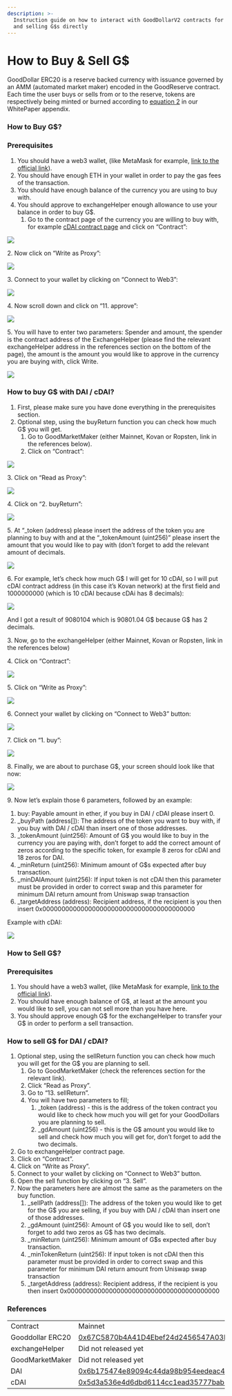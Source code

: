 ```yaml
---
description: >-
  Instruction guide on how to interact with GoodDollarV2 contracts for buying
  and selling G$s directly
---
```


# How to Buy & Sell G$

GoodDollar ERC20 is a reserve backed currency with issuance governed by an AMM (automated market maker) encoded in the GoodReserve contract. Each time the user buys or sells from or to the reserve, tokens are respectively being minted or burned according to [equation 2](https://whitepaper.gooddollar.org/appendix) in our WhitePaper appendix.

### How to Buy G$? <a href="#h.e5skh54apukf" id="h.e5skh54apukf"></a>

### Prerequisites <a href="#h.7qnl0y4984hv" id="h.7qnl0y4984hv"></a>

1. You should have a web3 wallet, (like MetaMask for example, [link to the official link](https://www.google.com/url?q=https://metamask.io/\&sa=D\&source=editors\&ust=1634809220729000\&usg=AOvVaw3sIQw4vzOnSgl4wX-4lv4E)).
2. You should have enough ETH in your wallet in order to pay the gas fees of the transaction.
3. You should have enough balance of the currency you are using to buy with.
4. You should approve to exchangeHelper enough allowance to use your balance in order to buy G$.
   1. Go to the contract page of the currency you are willing to buy with, for example [cDAI contract page](https://www.google.com/url?q=https://kovan.etherscan.io/address/0xf0d0eb522cfa50b716b3b1604c4f0fa6f04376ad\&sa=D\&source=editors\&ust=1634809220729000\&usg=AOvVaw2MhLThHQa8nApkfA9sj2vh) and click on “Contract”:

![](../.gitbook/assets/image14)

2\. Now click on “Write as Proxy”:&#x20;

![](../.gitbook/assets/image9)

3\. Connect to your wallet by clicking on “Connect to Web3”:&#x20;

![](../.gitbook/assets/image16)

4\. Now scroll down and click on “11. approve”:&#x20;

![](../.gitbook/assets/image4)

5\. You will have to enter two parameters: Spender and amount, the spender is the contract address of the ExchangeHelper (please find the relevant exchangeHelper address in the references section on the bottom of the page), the amount is the amount you would like to approve in the currency you are buying with, click Write.

![](../.gitbook/assets/image5)

### How to buy G$ with DAI / cDAI? <a href="#h.5xmwue139rg6" id="h.5xmwue139rg6"></a>

1. First, please make sure you have done everything in the prerequisites section.
2. Optional step, using the buyReturn function you can check how much G$ you will get.
   1. Go to GoodMarketMaker (either Mainnet, Kovan or Ropsten, link in the references below).
   2. Click on “Contract”:

![](../.gitbook/assets/image15)

3\. Click on “Read as Proxy”:&#x20;

![](../.gitbook/assets/image2)

4\. Click on “2. buyReturn”:&#x20;

![](../.gitbook/assets/image13)

5\. At “\_token (address) please insert the address of the token you are planning to buy with and at the “\_tokenAmount (uint256)” please insert the amount that you would like to pay with (don’t forget to add the relevant amount of decimals.&#x20;

![](../.gitbook/assets/image6)

6\. For example, let’s check how much G$ I will get for 10 cDAI, so I will put cDAI contract address (in this case it’s Kovan network) at the first field and 1000000000 (which is 10 cDAI because cDAi has 8 decimals):

![](../.gitbook/assets/image12)

And I got a result of 9080104 which is 90801.04 G$ because G$ has 2 decimals.

3\. Now, go to the exchangeHelper (either Mainnet, Kovan or Ropsten, link in the references below)

4\. Click on “Contract”:&#x20;

![](../.gitbook/assets/image1)

5\. Click on “Write as Proxy”:&#x20;

![](../.gitbook/assets/image11)

6\. Connect your wallet by clicking on “Connect to Web3” button:&#x20;

![](../.gitbook/assets/image7)

7\. Click on “1. buy”:&#x20;

![](../.gitbook/assets/image3)

8\. Finally, we are about to purchase G$, your screen should look like that now:&#x20;

![](../.gitbook/assets/image10)

9\. Now let’s explain those 6 parameters, followed by an example:

1. buy: Payable amount in ether, if you buy in DAI / cDAI please insert 0.
2. \_buyPath (address\[]): The address of the token you want to buy with, if you buy with DAI / cDAI than insert one of those addresses.
3. \_tokenAmount (uint256): Amount of G$ you would like to buy in the currency you are paying with, don’t forget to add the correct amount of zeros according to the specific token, for example 8 zeros for cDAI and 18 zeros for DAI.
4. \_minReturn (uint256): Minimum amount of G$s expected after buy transaction.
5. \_minDAIAmount (uint256): If input token is not cDAI then this parameter must be provided in order to correct swap and this parameter for minimum DAI return amount from Uniswap swap transaction
6. \_targetAddress (address): Recipient address, if the recipient is you then insert 0x0000000000000000000000000000000000000000

Example with cDAI:

![](../.gitbook/assets/image8)

### How to Sell G$? <a href="#h.hp4socu3xt98" id="h.hp4socu3xt98"></a>

### Prerequisites <a href="#h.o7gv2gumixm" id="h.o7gv2gumixm"></a>

1. You should have a web3 wallet, (like MetaMask for example, [link to the official link](https://www.google.com/url?q=https://metamask.io/\&sa=D\&source=editors\&ust=1634809220735000\&usg=AOvVaw2Y3OAbhu7Xgpb00yZPUhYw)).
2. You should have enough balance of G$, at least at the amount you would like to sell, you can not sell more than you have here.
3. You should approve enough G$ for the exchangeHelper to transfer your G$ in order to perform a sell transaction.

### How to sell G$ for DAI / cDAI? <a href="#h.tcdkrzq499nl" id="h.tcdkrzq499nl"></a>

1. Optional step, using the sellReturn function you can check how much you will get for the G$ you are planning to sell.
   1. Go to GoodMarketMaker (check the references section for the relevant link).
   2. Click “Read as Proxy”.
   3. Go to “13. sellReturn”.
   4. You will have two parameters to fill;
      1. \_token (address) - this is the address of the token contract you would like to check how much you will get for your GoodDollars you are planning to sell.
      2. \_gdAmount (uint256) - this is the G$ amount you would like to sell and check how much you will get for, don’t forget to add the two decimals.
2. Go to exchangeHelper contract page.
3. Click on “Contract”.
4. Click on “Write as Proxy”.
5. Connect to your wallet by clicking on “Connect to Web3” button.
6. Open the sell function by clicking on “3. Sell”.
7. Now the parameters here are almost the same as the parameters on the buy function.
   1. \_sellPath (address\[]): The address of the token you would like to get for the G$ you are selling, if you buy with DAI / cDAI than insert one of those addresses.
   2. \_gdAmount (uint256): Amount of G$ you would like to sell, don’t forget to add two zeros as G$ has two decimals.
   3. \_minReturn (uint256): Minimum amount of G$s expected after buy transaction.
   4. \_minTokenReturn (uint256): If input token is not cDAI then this parameter must be provided in order to correct swap and this parameter for minimum DAI return amount from Uniswap swap transaction
   5. \_targetAddress (address): Recipient address, if the recipient is you then insert 0x0000000000000000000000000000000000000000

### References <a href="#h.upoh0nurgire" id="h.upoh0nurgire"></a>

|                  |                                                                                                                                                                                                                                   |                                                                                                                                                                                                                                          |                                                                                                                                                                                                                                             |
| ---------------- | --------------------------------------------------------------------------------------------------------------------------------------------------------------------------------------------------------------------------------- | ---------------------------------------------------------------------------------------------------------------------------------------------------------------------------------------------------------------------------------------- | ------------------------------------------------------------------------------------------------------------------------------------------------------------------------------------------------------------------------------------------- |
| Contract         | Mainnet                                                                                                                                                                                                                           | Kovan                                                                                                                                                                                                                                    | Ropsten                                                                                                                                                                                                                                     |
| Gooddollar ERC20 | [0x67C5870b4A41D4Ebef24d2456547A03F1f3e094B](https://www.google.com/url?q=https://etherscan.io/address/0x67C5870b4A41D4Ebef24d2456547A03F1f3e094B\&sa=D\&source=editors\&ust=1634809220741000\&usg=AOvVaw1bbGiPClubVwscJgJglVg7)  | [0x46183b8822BB7Cbf27E10A1acc95DfB3b5f0ec79](https://www.google.com/url?q=https://kovan.etherscan.io/address/0x46183b8822BB7Cbf27E10A1acc95DfB3b5f0ec79\&sa=D\&source=editors\&ust=1634809220742000\&usg=AOvVaw3HZ1EHRDLx2LYM-EOaqtS5)   | [0x4738C5e91C4F809da21DD0Df4B5aD5f699878C1c](https://www.google.com/url?q=https://ropsten.etherscan.io/address/0x4738C5e91C4F809da21DD0Df4B5aD5f699878C1c\&sa=D\&source=editors\&ust=1634809220742000\&usg=AOvVaw2FHfogHQnSCPQ5pWAMkcVi)    |
| exchangeHelper   | Did not released yet                                                                                                                                                                                                              | [0x7C8f7F618c2F84C656aeb51D652848ce76990dB7](https://www.google.com/url?q=https://kovan.etherscan.io/address/0x7C8f7F618c2F84C656aeb51D652848ce76990dB7\&sa=D\&source=editors\&ust=1634809220744000\&usg=AOvVaw1kvQTVVy-URVnOw-kNe0EN)   | [0xAaB60FE459C0eB809461d858ce9A98523d826c2A](https://www.google.com/url?q=https://ropsten.etherscan.io/address/0xAaB60FE459C0eB809461d858ce9A98523d826c2A\&sa=D\&source=editors\&ust=1634809220744000\&usg=AOvVaw1aJ9bSO1fOQ6i1wC6I\_pEC)   |
| GoodMarketMaker  | Did not released yet                                                                                                                                                                                                              | [0xE0fdF6e09C4ac5aa5A8952ac32b16446eE0D0b79](https://www.google.com/url?q=https://kovan.etherscan.io/address/0xE0fdF6e09C4ac5aa5A8952ac32b16446eE0D0b79\&sa=D\&source=editors\&ust=1634809220745000\&usg=AOvVaw26rKAL33Cf16cSBwO3fvwi)   | [0xAaB60FE459C0eB809461d858ce9A98523d826c2A](https://www.google.com/url?q=https://ropsten.etherscan.io/address/0xAaB60FE459C0eB809461d858ce9A98523d826c2A\&sa=D\&source=editors\&ust=1634809220746000\&usg=AOvVaw2cYZ3zIeecxAP\_\_MY5MECs)  |
| DAI              | [0x6b175474e89094c44da98b954eedeac495271d0f](https://www.google.com/url?q=https://etherscan.io/token/0x6b175474e89094c44da98b954eedeac495271d0f\&sa=D\&source=editors\&ust=1634809220747000\&usg=AOvVaw1MRZngV3hpR8rfUgs-y14W)    | [0x4f96fe3b7a6cf9725f59d353f723c1bdb64ca6aa](https://www.google.com/url?q=https://kovan.etherscan.io/address/0x4f96fe3b7a6cf9725f59d353f723c1bdb64ca6aa\&sa=D\&source=editors\&ust=1634809220747000\&usg=AOvVaw3gjgN3ghme5qZRY\_bSrFR9)  | [0xB5E5D0F8C0cbA267CD3D7035d6AdC8eBA7Df7Cdd](https://www.google.com/url?q=https://ropsten.etherscan.io/address/0xB5E5D0F8C0cbA267CD3D7035d6AdC8eBA7Df7Cdd\&sa=D\&source=editors\&ust=1634809220748000\&usg=AOvVaw1dCTVb6\_CzuK1rPAmYB9wF)   |
| cDAI             | [0x5d3a536e4d6dbd6114cc1ead35777bab948e3643](https://www.google.com/url?q=https://etherscan.io/token/0x5d3a536e4d6dbd6114cc1ead35777bab948e3643\&sa=D\&source=editors\&ust=1634809220748000\&usg=AOvVaw0OUt3GFPvYTu9fNQ4o5ALz)    | [0xf0d0eb522cfa50b716b3b1604c4f0fa6f04376ad](https://www.google.com/url?q=https://kovan.etherscan.io/address/0xf0d0eb522cfa50b716b3b1604c4f0fa6f04376ad\&sa=D\&source=editors\&ust=1634809220749000\&usg=AOvVaw0ZdEx5I7AhPbJA5qJ1tYsD)   | [0x6ce27497a64fffb5517aa4aee908b1e7eb63b9ff](https://www.google.com/url?q=https://ropsten.etherscan.io/address/0x6ce27497a64fffb5517aa4aee908b1e7eb63b9ff\&sa=D\&source=editors\&ust=1634809220750000\&usg=AOvVaw22fahaP8I7bpT8sPeR0XlJ)    |
